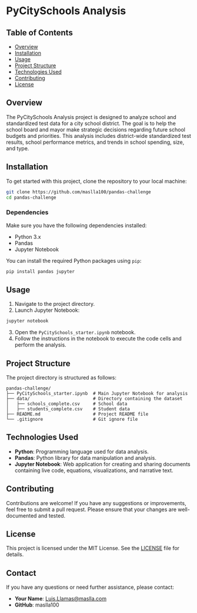 

# PyCitySchools Analysis

## Table of Contents
- [Overview](#overview)
- [Installation](#installation)
- [Usage](#usage)
- [Project Structure](#project-structure)
- [Technologies Used](#technologies-used)
- [Contributing](#contributing)
- [License](#license)

## Overview
The PyCitySchools Analysis project is designed to analyze school and standardized test data for a city school district. The goal is to help the school board and mayor make strategic decisions regarding future school budgets and priorities. This analysis includes district-wide standardized test results, school performance metrics, and trends in school spending, size, and type.

## Installation
To get started with this project, clone the repository to your local machine:

```bash
git clone https://github.com/maslla100/pandas-challenge
cd pandas-challenge
```

### Dependencies

Make sure you have the following dependencies installed:

- Python 3.x
- Pandas
- Jupyter Notebook

You can install the required Python packages using `pip`:

```bash
pip install pandas jupyter
```

## Usage

1. Navigate to the project directory.
2. Launch Jupyter Notebook:

```bash
jupyter notebook
```

3. Open the `PyCitySchools_starter.ipynb` notebook.
4. Follow the instructions in the notebook to execute the code cells and perform the analysis.

## Project Structure

The project directory is structured as follows:

```
pandas-challenge/
├── PyCitySchools_starter.ipynb  # Main Jupyter Notebook for analysis
├── data/                        # Directory containing the dataset
│   ├── schools_complete.csv     # School data
│   ├── students_complete.csv    # Student data
├── README.md                    # Project README file
└── .gitignore                   # Git ignore file
```

## Technologies Used

- **Python**: Programming language used for data analysis.
- **Pandas**: Python library for data manipulation and analysis.
- **Jupyter Notebook**: Web application for creating and sharing documents containing live code, equations, visualizations, and narrative text.

## Contributing

Contributions are welcome! If you have any suggestions or improvements, feel free to submit a pull request. Please ensure that your changes are well-documented and tested.

## License

This project is licensed under the MIT License. See the [LICENSE](LICENSE) file for details.

## Contact

If you have any questions or need further assistance, please contact:

- **Your Name**: Luis.Llamas@maslla.com
- **GitHub**: maslla100	

```

```
